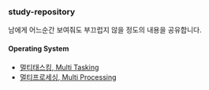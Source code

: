 ### study-repository

남에게 어느순간 보여줘도 부끄럽지 않을 정도의 내용을 공유합니다.

#### Operating System
- [멀티태스킹, Multi Tasking](/CS/multitasking.md)
- [멀티프로세싱, Multi Processing](/CS/multitasking.md)